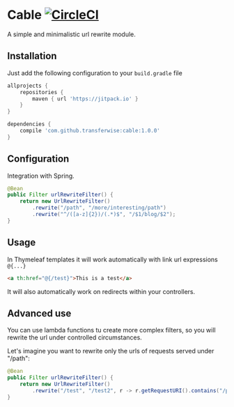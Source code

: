 # Cable [![CircleCI](https://circleci.com/gh/transferwise/cable/tree/master.svg?style=shield)](https://circleci.com/gh/transferwise/cable/tree/master)

A simple and minimalistic url rewrite module.

## Installation

Just add the following configuration to your `build.gradle` file

```gradle
allprojects {
    repositories {
        maven { url 'https://jitpack.io' }
    }
}

dependencies {
    compile 'com.github.transferwise:cable:1.0.0'
}
```

## Configuration

Integration with Spring.

```java
@Bean
public Filter urlRewriteFilter() {
    return new UrlRewriteFilter()
        .rewrite("/path", "/more/interesting/path")
        .rewrite("^/([a-z]{2})/(.*)$", "/$1/blog/$2");
}
```

## Usage

In Thymeleaf templates it will work automatically with link url expressions `@{...}`

```html
<a th:href="@{/test}">This is a test</a>
```

It will also automatically work on redirects within your controllers.

## Advanced use

You can use lambda functions tu create more complex filters, so you will rewrite the url under controlled circumstances.

Let's imagine you want to rewrite only the urls of requests served under "/path":


```java 
@Bean
public Filter urlRewriteFilter() {
    return new UrlRewriteFilter()
        .rewrite("/test", "/test2", r -> r.getRequestURI().contains("/path"));
}
``` 
